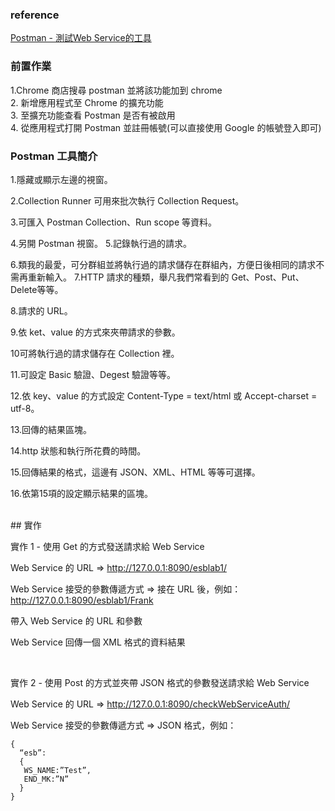  ### reference

[Postman - 測試Web Service的工具](https://medium.com/@mikru168/postman-測試web-service的工具-c7726997868a)

### 前置作業

1.Chrome 商店搜尋 postman 並將該功能加到 chrome<br>
2. 新增應用程式至 Chrome 的擴充功能<br>
3. 至擴充功能查看 Postman 是否有被啟用<br>
4. 從應用程式打開 Postman 並註冊帳號(可以直接使用 Google 的帳號登入即可)<br>

### Postman 工具簡介

1.隱藏或顯示左邊的視窗。

2.Collection Runner 可用來批次執行 Collection Request。

3.可匯入 Postman Collection、Run scope 等資料。

4.另開 Postman 視窗。
5.記錄執行過的請求。

6.類我的最愛，可分群組並將執行過的請求儲存在群組內，方便日後相同的請求不需再重新輸入。
7.HTTP 請求的種類，舉凡我們常看到的 Get、Post、Put、Delete等等。

8.請求的 URL。

9.依 ket、value 的方式來夾帶請求的參數。

10可將執行過的請求儲存在 Collection 裡。

11.可設定 Basic 驗證、Degest 驗證等等。

12.依 key、value 的方式設定 Content-Type = text/html 或 Accept-charset = utf-8。

13.回傳的結果區塊。

14.http 狀態和執行所花費的時間。

15.回傳結果的格式，這邊有 JSON、XML、HTML 等等可選擇。

16.依第15項的設定顯示結果的區塊。

<br>
## 實作

實作 1 - 使用 Get 的方式發送請求給 Web Service

Web Service 的 URL => http://127.0.0.1:8090/esblab1/

Web Service 接受的參數傳遞方式 => 接在 URL 後，例如：http://127.0.0.1:8090/esblab1/Frank

帶入 Web Service 的 URL 和參數

Web Service 回傳一個 XML 格式的資料結果

<br>

實作 2 - 使用 Post 的方式並夾帶 JSON 格式的參數發送請求給 Web Service

Web Service 的 URL => http://127.0.0.1:8090/checkWebServiceAuth/

Web Service 接受的參數傳遞方式 => JSON 格式，例如：

```
{
  “esb”: 
  { 
   WS_NAME:”Test”,
   END_MK:”N”
  } 
}
```

